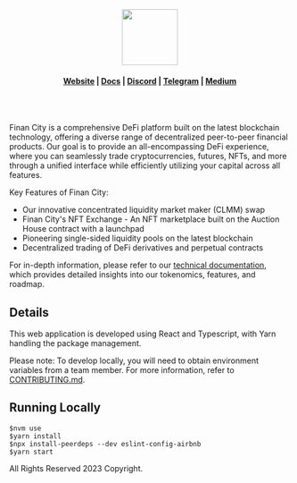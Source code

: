<div align="center">
  <img height="100" src="" />

  <h4>
    <a href="https://finan-city.vercel.app">Website</a>
    <span> | </span>
    <a href="https://docs.finan-city.vercel.app">Docs</a>
    <span> | </span>
    <a href="https://discord.com/channels/833693973687173121/833742620371058688">Discord</a>
    <span> | </span>
    <a href="https://www.t.me/finan-city">Telegram</a>
    <span> | </span>
    <a href="https://medium.com/finan-city">Medium</a>
  </h4>
  <br />
  <br />
</div>

Finan City is a comprehensive DeFi platform built on the latest blockchain technology, offering a diverse range of decentralized peer-to-peer financial products. Our goal is to provide an all-encompassing DeFi experience, where you can seamlessly trade cryptocurrencies, futures, NFTs, and more through a unified interface while efficiently utilizing your capital across all features.

Key Features of Finan City:

- Our innovative concentrated liquidity market maker (CLMM) swap
- Finan City's NFT Exchange - An NFT marketplace built on the Auction House contract with a launchpad
- Pioneering single-sided liquidity pools on the latest blockchain
- Decentralized trading of DeFi derivatives and perpetual contracts

For in-depth information, please refer to our [technical documentation](https://docs.finan-city.vercel.app), which provides detailed insights into our tokenomics, features, and roadmap.

## Details

This web application is developed using React and Typescript, with Yarn handling the package management.

Please note: To develop locally, you will need to obtain environment variables from a team member. For more information, refer to [CONTRIBUTING.md](https://github.com/Leks96/FinanCity/blob/main/CONTRIBUTING.md).

## Running Locally
```
$nvm use
$yarn install
$npx install-peerdeps --dev eslint-config-airbnb
$yarn start
```

All Rights Reserved 2023 Copyright.

